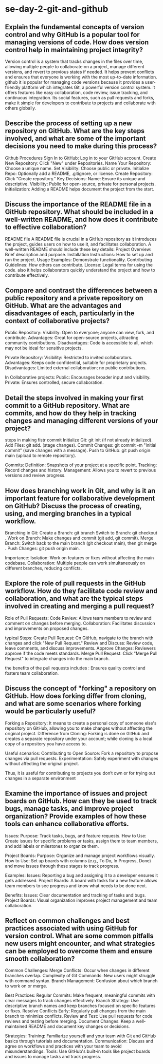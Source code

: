 # se-day-2-git-and-github
## Explain the fundamental concepts of version control and why GitHub is a popular tool for managing versions of code. How does version control help in maintaining project integrity?
Version control 
is a system that tracks changes in the  files over time, allowing multiple people to collaborate on a project, manage different versions, and revert to previous states if needed. It helps prevent conflicts and ensures that everyone is working with the most up-to-date information.
github
it is popular for managing code versions because it provides a user-friendly platform which integrates Git, a powerful version control system. it offers features like easy collaboration, code review, issue tracking, and continuous integration. Its social features, such as pull requests and forks, make it simple for developers to contribute to projects and collaborate with others globally.

## Describe the process of setting up a new repository on GitHub. What are the key steps involved, and what are some of the important decisions you need to make during this process?
Github Procedures 
Sign In to GitHub: Log in to your GitHub account.
Create New Repository: Click "New" under Repositories.
Name Your Repository: Choose a unique name.
Set Visibility: Choose public or private.
Initialize Repo: Optionally add a README, .gitignore, or license.
Create Repository: Click "Create repository."
Key Decisions:
Name: Ensure its unique and descriptive.
Visibility: Public for open-source, private for personal projects.
Initialization: Adding a README helps document the project from the start.

## Discuss the importance of the README file in a GitHub repository. What should be included in a well-written README, and how does it contribute to effective collaboration?
README file
A README file is crucial in a GitHub repository as it introduces the project, guides users on how to use it, and facilitates collaboration. A well-written README should include these key details:
Project Overview: Brief description and purpose.
Installation Instructions: How to set up and run the project.
Usage Examples: Demonstrate functionality.
Contributing Guidelines: How others can contribute.
License: Legal terms for using the code.
also it helps collaborators quickly understand the project and how to contribute effectively.

## Compare and contrast the differences between a public repository and a private repository on GitHub. What are the advantages and disadvantages of each, particularly in the context of collaborative projects?
Public Repository:
Visibility: Open to everyone; anyone can view, fork, and contribute.
Advantages: Great for open-source projects, attracting community contributions.
Disadvantages: Code is accessible to all, which may not be ideal for sensitive projects.

Private Repository:
Visibility: Restricted to invited collaborators.
Advantages: Keeps code confidential, suitable for proprietary projects.
Disadvantages: Limited external collaboration; no public contributions.

In Collaborative projects:
Public: Encourages broader input and visibility.
Private: Ensures controlled, secure collaboration.

## Detail the steps involved in making your first commit to a GitHub repository. What are commits, and how do they help in tracking changes and managing different versions of your project?

steps in making fistr commit
Initialize Git: git init (if not already initialized).
Add Files: git add. (stage changes).
Commit Changes: git commit -m "Initial commit" (save changes with a message).
Push to GitHub: git push origin main (upload to remote repository).

Commits:
Definition: Snapshots of your project at a specific point.
Tracking: Record changes and history.
Management: Allows you to revert to previous versions and review progress.

## How does branching work in Git, and why is it an important feature for collaborative development on GitHub? Discuss the process of creating, using, and merging branches in a typical workflow.

Branching in Git:
Create a Branch: git branch <branch-name> 
Switch to Branch: git checkout <branch-name>.
Work on Branch: Make changes and commit (git add, git commit).
Merge Branch: Switch back to the main branch (git checkout main), then git merge <branch-name>.
Push Changes: git push origin main.

Importance:
Isolation: Work on features or fixes without affecting the main codebase.
Collaboration: Multiple people can work simultaneously on different branches, reducing conflicts.

## Explore the role of pull requests in the GitHub workflow. How do they facilitate code review and collaboration, and what are the typical steps involved in creating and merging a pull request?
Role of Pull Requests:
Code Review: Allows team members to review and comment on changes before merging.
Collaboration: Facilitates discussion and improvements on proposed changes.

typical Steps:
Create Pull Request: On GitHub, navigate to the branch with changes and click "New Pull Request."
Review and Discuss: Review code, leave comments, and discuss improvements.
Approve Changes: Reviewers approve if the code meets standards.
Merge Pull Request: Click "Merge Pull Request" to integrate changes into the main branch.

the benefits of the pull requests includes : Ensures quality control and fosters team collaboration.

## Discuss the concept of "forking" a repository on GitHub. How does forking differ from cloning, and what are some scenarios where forking would be particularly useful?
Forking a Repository:
It means to create a personal copy of someone else's repository on GitHub, allowing you to make changes without affecting the original project.
Difference from Cloning:
 Forking is done on GitHub and creates a separate repository under your account; while cloning is a local copy of a repository you have access to.

Useful scenarios:
Contributing to Open Source: Fork a repository to propose changes via pull requests.
Experimentation: Safely experiment with changes without affecting the original project.

Thus, it is useful for contributing to projects you don’t own or for trying out changes in a separate environment

## Examine the importance of issues and project boards on GitHub. How can they be used to track bugs, manage tasks, and improve project organization? Provide examples of how these tools can enhance collaborative efforts.
Issues:
Purpose: Track tasks, bugs, and feature requests.
How to Use: Create issues for specific problems or tasks, assign them to team members, and add labels or milestones to organize them.

Project Boards:
Purpose: Organize and manage project workflows visually.
How to Use: Set up boards with columns (e.g., To Do, In Progress, Done) and move issues through these stages to track progress.

Examples:
Issues: Reporting a bug and assigning it to a developer ensures it gets addressed.
Project Boards: A board with tasks for a new feature allows team members to see progress and know what needs to be done next.

Benefits:
Issues: Clear documentation and tracking of tasks and bugs.
Project Boards: Visual organization improves project management and team collaboration.

## Reflect on common challenges and best practices associated with using GitHub for version control. What are some common pitfalls new users might encounter, and what strategies can be employed to overcome them and ensure smooth collaboration?
Common Challenges:
Merge Conflicts: Occur when changes in different branches overlap.
Complexity of Git Commands: New users might struggle with command syntax.
Branch Management: Confusion about which branch to work on or merge.

Best Practices:
Regular Commits: Make frequent, meaningful commits with clear messages to track changes effectively.
Branch Strategy: Use descriptive branch names and keep branches focused on specific features or fixes.
Resolve Conflicts Early: Regularly pull changes from the main branch to minimize conflicts.
Review and Test: Use pull requests for code reviews and testing before merging.
Document Changes: Keep a well-maintained README and document key changes or decisions.

Strategies:
Training: Familiarize yourself and your team with Git and GitHub basics through tutorials and documentation.
Communication: Discuss and agree on workflows and practices with your team to avoid misunderstandings.
Tools: Use GitHub's built-in tools like project boards and issues to manage tasks and track progress.
